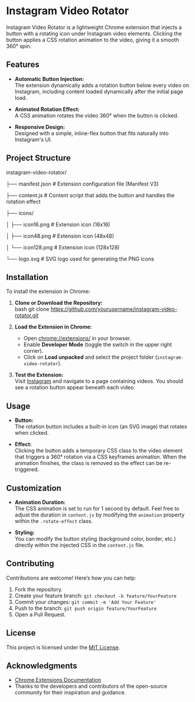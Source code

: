 # Instagram Video Rotator

Instagram Video Rotator is a lightweight Chrome extension that injects a button with a rotating icon under Instagram video elements. Clicking the button applies a CSS rotation animation to the video, giving it a smooth 360° spin.

## Features

- **Automatic Button Injection:**  
  The extension dynamically adds a rotation button below every video on Instagram, including content loaded dynamically after the initial page load.
  
- **Animated Rotation Effect:**  
  A CSS animation rotates the video 360° when the button is clicked.
  
- **Responsive Design:**  
  Designed with a simple, inline-flex button that fits naturally into Instagram's UI.

## Project Structure

instagram-video-rotator/

├── manifest.json       # Extension configuration file (Manifest V3)

├── content.js          # Content script that adds the button and handles the rotation effect

├── icons/

│   ├── icon16.png      # Extension icon (16x16)

│   ├── icon48.png      # Extension icon (48x48)

│   └── icon128.png     # Extension icon (128x128)

└── logo.svg            # SVG logo used for generating the PNG icons


## Installation

To install the extension in Chrome:

1. **Clone or Download the Repository:**  
   bash
   git clone https://github.com/yourusername/instagram-video-rotator.git
   
2. **Load the Extension in Chrome:**  
   - Open [chrome://extensions/](chrome://extensions/) in your browser.
   - Enable **Developer Mode** (toggle the switch in the upper right corner).
   - Click on **Load unpacked** and select the project folder (`instagram-video-rotator`).

3. **Test the Extension:**  
   Visit [Instagram](https://www.instagram.com) and navigate to a page containing videos. You should see a rotation button appear beneath each video.

## Usage

- **Button:**  
  The rotation button includes a built-in icon (an SVG image) that rotates when clicked.
  
- **Effect:**  
  Clicking the button adds a temporary CSS class to the video element that triggers a 360° rotation via a CSS keyframes animation. When the animation finishes, the class is removed so the effect can be re-triggered.

## Customization

- **Animation Duration:**  
  The CSS animation is set to run for 1 second by default. Feel free to adjust the duration in `content.js` by modifying the `animation` property within the `.rotate-effect` class.
  
- **Styling:**  
  You can modify the button styling (background color, border, etc.) directly within the injected CSS in the `content.js` file.

## Contributing

Contributions are welcome! Here’s how you can help:

1. Fork the repository.
2. Create your feature branch: `git checkout -b feature/YourFeature`
3. Commit your changes: `git commit -m 'Add Your Feature'`
4. Push to the branch: `git push origin feature/YourFeature`
5. Open a Pull Request.

## License

This project is licensed under the [MIT License](LICENSE).

## Acknowledgments

- [Chrome Extensions Documentation](https://developer.chrome.com/docs/extensions/mv3/)
- Thanks to the developers and contributors of the open-source community for their inspiration and guidance.
